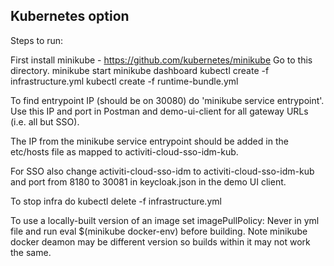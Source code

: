 ## Kubernetes option

Steps to run:

First install minikube - https://github.com/kubernetes/minikube
Go to this directory.
minikube start
minikube dashboard
kubectl create -f infrastructure.yml
kubectl create -f runtime-bundle.yml

To find entrypoint IP (should be on 30080) do 'minikube service entrypoint'. Use this IP and port in Postman and demo-ui-client for all gateway URLs (i.e. all but SSO).

The IP from the minikube service entrypoint should be added in the etc/hosts file as mapped to activiti-cloud-sso-idm-kub.

For SSO also change activiti-cloud-sso-idm to activiti-cloud-sso-idm-kub and port from 8180 to 30081 in keycloak.json in the demo UI client.

To stop infra do kubectl delete -f infrastructure.yml

To use a locally-built version of an image set imagePullPolicy: Never in yml file and run eval $(minikube docker-env) before building. Note minikube docker deamon may be different version so builds within it may not work the same.
